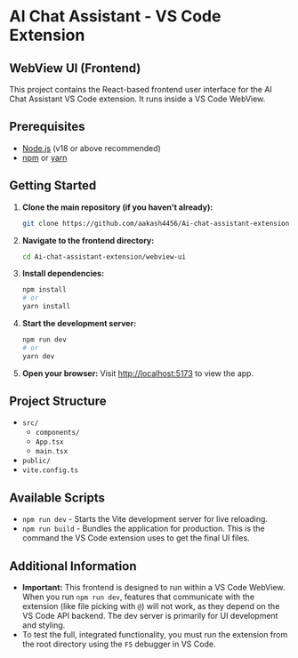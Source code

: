 # AI Chat Assistant - VS Code Extension
## WebView UI (Frontend)

This project contains the React-based frontend user interface for the AI Chat Assistant VS Code extension. It runs inside a VS Code WebView.

## Prerequisites

- [Node.js](https://nodejs.org/) (v18 or above recommended)
- [npm](https://www.npmjs.com/) or [yarn](https://yarnpkg.com/)

## Getting Started

1.  **Clone the main repository (if you haven't already):**
    ```bash
    git clone https://github.com/aakash4456/Ai-chat-assistant-extension.git
    ```

2.  **Navigate to the frontend directory:**
    ```bash
    cd Ai-chat-assistant-extension/webview-ui
    ```

3.  **Install dependencies:**
    ```bash
    npm install
    # or
    yarn install
    ```

4.  **Start the development server:**
    ```bash
    npm run dev
    # or
    yarn dev
    ```

5.  **Open your browser:**
    Visit [http://localhost:5173](http://localhost:5173) to view the app.

## Project Structure

-   `src/`
    -   `components/`
    -   `App.tsx`
    -   `main.tsx`
-   `public/`
-   `vite.config.ts`

## Available Scripts

-   `npm run dev` - Starts the Vite development server for live reloading.
-   `npm run build` - Bundles the application for production. This is the command the VS Code extension uses to get the final UI files.

## Additional Information

-   **Important:** This frontend is designed to run within a VS Code WebView. When you run `npm run dev`, features that communicate with the extension (like file picking with `@`) will not work, as they depend on the VS Code API backend. The dev server is primarily for UI development and styling.
-   To test the full, integrated functionality, you must run the extension from the root directory using the `F5` debugger in VS Code.